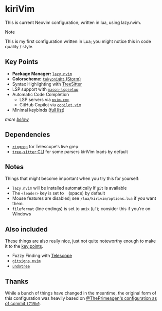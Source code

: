 # kiriVim

This is current Neovim configuration, written in lua, using lazy.nvim.

> [!NOTE]
> This is my first configuration written in Lua; you might notice this in code
> quality / style.

## Key Points

- **Package Manager:** [`lazy.nvim`](https://github.com/folke/lazy.nvim)
- **Colorscheme:** [`tokyonight` (Storm)](https://github.com/folke/tokyonight.nvim)
- Syntax Highlighting with [TreeSitter](https://github.com/nvim-treesitter/nvim-treesitter)
- LSP support with [`mason-lspsetup`](https://github.com/williamboman/mason-lspconfig.nvim)
- Automatic Code Completion
  - LSP servers via [`nvim-cmp`](https://github.com/hrsh7th/nvim-cmp)
  - GitHub Copilot via [`copilot.vim`](https://github.com/github/copilot.vim)
- Minimal keybinds ([full list](/keybinds.md))

*more [below](#also-included)*

## Dependencies

- [`ripgrep`](https://github.com/BurntSushi/ripgrep) for Telescope's live grep
- [`tree-sitter` CLI](https://github.com/tree-sitter/tree-sitter/blob/master/cli/README.md)
  for some parsers kiriVim loads by default

## Notes

Things that might become important when you try this for yourself:

- `lazy.nvim` will be installed automatically if `git` is available
- The `<leader>` key is set to ` ` (space) by default
- Mouse features are disabled; see `/lua/kirivim/options.lua` if you want them.
- `fileformat` (line endings) is set to `unix` (`LF`); consider this if you're on Windows

## Also included

These things are also really nice, just not quite noteworthy enough to make it
to the [key points](#key-points).

- Fuzzy Finding with [Telescope](https://github.com/nvim-telescope/telescope.nvim)
- [`gitsigns.nvim`](https://github.com/lewis6991/gitsigns.nvim)
- [`undotree`](https://github.com/mbbill/undotree)

## Thanks

While a bunch of things have changed in the meantime, the original form of this
configuration was heavily based on
[@ThePrimeagen's configuration as of commit `f715b0`](https://github.com/ThePrimeagen/neovimrc/tree/f715b041310f89b11e68884c605b2b5d7a3f162b).
